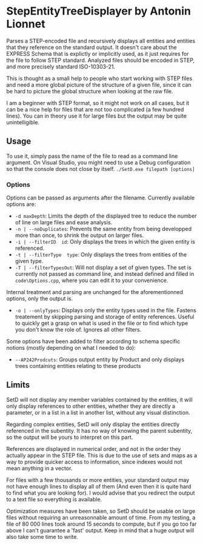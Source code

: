 # StepEntityTreeDisplayer by Antonin Lionnet
Parses a STEP-encoded file and recursively displays all entities and entities that they reference on the standard output. It doesn't care about the EXPRESS Schema that is explictly or implicitly used, as it just requires for the file to follow STEP standard.
Analyzed files should be encoded in STEP, and more precisely standard ISO-10303-21.

This is thought as a small help to people who start working with STEP files and need a more global picture of the structure of a given file, since it can be hard to picture the global structure when looking at the raw file.

I am a beginner with STEP format, so it might not work on all cases, but it can be a nice help for files that are not too complicated (a few hundred lines). You can in theory use it for large files but the output may be quite unintelligible.

## Usage
To use it, simply pass the name of the file to read as a command line argument. On Visual Studio, you might need to use a Debug configuration so that the console does not close by itself.
```./SetD.exe filepath [options]```

### Options
Options can be passed as arguments after the filename. Currently available options are:
- ```-d maxDepth```: Limits the depth of the displayed tree to reduce the number of line on large files and ease analysis. 
- ```-n | --noDuplicates```: Prevents the same entity from being developped more than once, to shrink the output on larger files.
- ```-i | --filterID  id```: Only displays the trees in which the given entity is referenced.
- ```-t | --filterType  type```: Only displays the trees from entities of the given type.
- ```-T | --filterTypesOut```: Will not display a set of given types. The set is currently not passed as command line, and instead defined and filled in ```code\Options.cpp```, where you can edit it to your convenience. 

Internal treatment and parsing are unchanged for the aforementionned options, only the output is.
- ```-o | --onlyTypes```: Displays only the entity types used in the file. Fastens treatement by skipping parsing and storage of entity references. Useful to quickly get a grasp on what is used in the file or to find which type you don't know the role of. Ignores all other filters.


Some options have been added to filter according to schema specific notions (mostly depending on what I needed to do):
- ```--AP242Prodcuts```: Groups output entity by Product and only displays trees containing entities relating to these products

## Limits
SetD will not display any member variables contained by the entities, it will only display references to other entities, whether they are directly a parameter, or in a list in a list in another list, without any visual distinction.

Regarding complex entities, SetD will only display the entities directly referenced in the subentity. It has no way of knowing the parent subentity, so the output will be yours to interpret on this part.

References are displayed in numerical order, and not in the order they actually appear in the STEP file. This is due to the use of sets and maps as a way to provide quicker access to information, since indexes would not mean anything in a vector.

For files with a few thousands or more entities, your standard output may not have enough lines to display all of them (And even then it is quite hard to find what you are looking for). I would advise that you redirect the output to a text file so everything is available.

Optimization measures have been taken, so SetD should be usable on large files without requiring an unreasonnable amount of time. From my testing, a file of 80 000 lines took around 15 seconds to compute, but if you go too far above I can't guarantee a 'fast' output. Keep in mind that a huge output will also take some time to write.